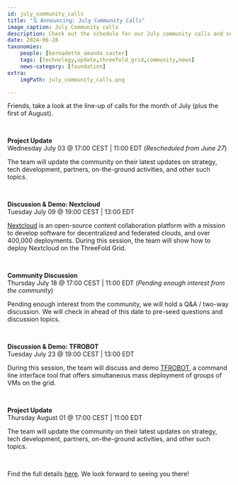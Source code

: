 ```yaml
---
id: july_community_calls
title: "🗓 Announcing: July Community Calls"
image_caption: July Community calls
description: Check out the schedule for our July community calls and see what's on the agenda. Save the date!
date: 2024-06-28
taxonomies:
    people: [bernadette_amanda_caster]
    tags: [technology,update,threefold_grid,community,news]
    news-category: [foundation]
extra:
    imgPath: july_community_calls.png

---
```


Friends, take a look at the line-up of calls for the month of July (plus the first of August).  

<br/>

**Project Update** <br>
Wednesday July 03 @ 17:00 CEST | 11:00 EDT (*Rescheduled from June 27*) <br>

The team will update the community on their latest updates on strategy, tech development, partners, on-the-ground activities, and other such topics.

<br/>

**Discussion & Demo: Nextcloud** <br>
Tuesday July 09 @ 19:00 CEST | 13:00 EDT <br>

[Nextcloud](https://nextcloud.com/) is an open-source content collaboration platform with a mission to develop software for decentralized and federated clouds, and over 400,000 deployments. During this session, the team will show how to deploy Nextcloud on the ThreeFold Grid.

<br/>

**Community Discussion** <br>
Thursday July 18 @ 17:00 CEST | 11:00 EDT (*Pending enough interest from the community*) <br>

Pending enough interest from the community, we will hold a Q&A / two-way discussion. We will check in ahead of this date to pre-seed questions and discussion topics.

<br/>

**Discussion & Demo: TFROBOT** <br>
Tuesday July 23 @ 19:00 CEST | 13:00 EDT <br>

During this session, the team will discuss and demo [TFROBOT](https://manual.grid.tf/documentation/developers/tfrobot/tfrobot.html), a command line interface tool that offers simultaneous mass deployment of groups of VMs on the grid.

<br/>

**Project Update** <br>
Thursday August 01 @ 17:00 CEST | 11:00 EDT <br>

The team will update the community on their latest updates on strategy, tech development, partners, on-the-ground activities, and other such topics.

<br/>

Find the full details [here](https://forum.threefold.io/t/july-2024-threefold-community-call-schedule/4380). We look forward to seeing you there!



